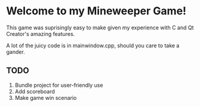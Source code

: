 # Welcome to my Mineweeper Game!

This game was suprisingly easy to make given my experience with C and Qt Creator's amazing features. 

A lot of the juicy code is in mainwindow.cpp, should you care to take a gander.

## TODO

<ol>
  <li>Bundle project for user-friendly use</li>
  <li>Add scoreboard</li>
  <li>Make game win scenario</li>
</ol>
